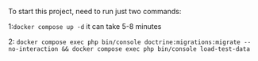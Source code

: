To start this project, need to run just two commands:

1:``docker compose up -d`` it can take 5-8 minutes

2: ``docker compose exec php bin/console doctrine:migrations:migrate --no-interaction && docker compose exec php bin/console load-test-data``
